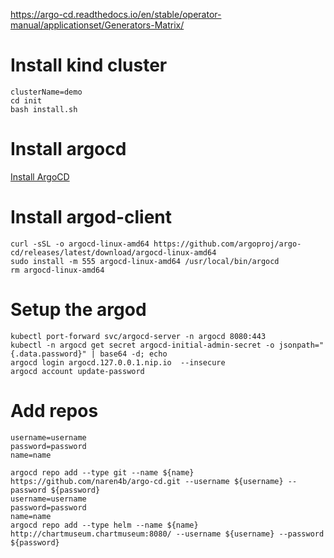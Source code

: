 https://argo-cd.readthedocs.io/en/stable/operator-manual/applicationset/Generators-Matrix/



# Install kind cluster 
```
clusterName=demo
cd init
bash install.sh 
```

# Install argocd 
[Install ArgoCD](./init/argocd/README.md)

# Install argod-client
```
curl -sSL -o argocd-linux-amd64 https://github.com/argoproj/argo-cd/releases/latest/download/argocd-linux-amd64
sudo install -m 555 argocd-linux-amd64 /usr/local/bin/argocd
rm argocd-linux-amd64

``` 

# Setup the argod 
```
kubectl port-forward svc/argocd-server -n argocd 8080:443
kubectl -n argocd get secret argocd-initial-admin-secret -o jsonpath="{.data.password}" | base64 -d; echo
argocd login argocd.127.0.0.1.nip.io  --insecure
argocd account update-password

```
# Add repos
```
username=username
password=password
name=name

argocd repo add --type git --name ${name} https://github.com/naren4b/argo-cd.git --username ${username} --password ${password}
username=username
password=password
name=name
argocd repo add --type helm --name ${name}  http://chartmuseum.chartmuseum:8080/ --username ${username} --password ${password}
```